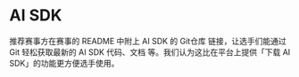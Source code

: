 # AI SDK

推荐赛事方在赛事的 README 中附上 AI SDK 的 Git仓库 链接，让选手们能通过 Git 轻松获取最新的 AI SDK 代码、文档 等。我们认为这比在平台上提供「下载 AI SDK」的功能更方便选手使用。
